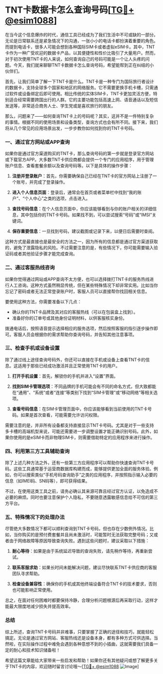 # TNT卡数据卡怎么查询号码[[TG💪+ @esim1088](https://t.me/s/esim1088)]

在当今这个信息爆炸的时代，通信工具已经成为了我们生活中不可或缺的一部分。无论是日常联系还是紧急情况下的沟通，一张小小的电话卡都扮演着重要的角色。而提到电话卡，很多人可能会想到各种国际SIM卡或者虚拟eSIM卡。其中，TNT卡作为一种广受欢迎的数据卡产品，以其便捷性和性价比吸引了大量用户。然而，对于初次使用TNT卡的人来说，如何查询自己的号码可能是一个让人头疼的问题。今天，我们就来聊聊TNT卡数据卡怎么查询号码，希望能帮到正在纠结的小伙伴们。

首先，让我们简单了解一下TNT卡是什么。TNT卡是一种专门为国际旅行者设计的数据卡，支持全球多个国家和地区的网络服务。它不需要更换手机卡槽，只需通过软件或设备绑定后即可使用。相比传统的实体SIM卡，TNT卡更加灵活方便，特别适合经常需要跨国出行的人群。它的主要功能包括高速上网、语音通话以及短信发送等，非常适合商务人士、学生党或是喜欢旅行的朋友。

那么，问题来了——如何查询TNT卡上的号码呢？其实，这并不是一件特别复杂的事情。根据不同的使用场景和设备类型，查询方式也会有所不同。接下来，我们将从几个常见的应用场景出发，一步步教你如何找到你的TNT卡号码。

### **一、通过官方网站或APP查询**

如果你是通过官方渠道购买的TNT卡，那么查询号码的第一步就是登录官方网站或下载官方APP。大多数TNT卡供应商都会提供一个专门的应用程序，用于管理账户信息、查看套餐余额以及查询号码等。以下是具体的操作步骤：

1. **注册并登录账户**：首先，你需要确保自己已经在TNT卡的官方网站上注册了一个账号，并完成了登录操作。
   
2. **进入个人信息页面**：登录后，通常会在首页或者菜单栏中找到“我的账户”、“个人中心”之类的选项，点击进入。

3. **查找号码信息**：在个人信息页面中，你应该能够看到与你的账户相关的详细信息，其中包括你的TNT卡号码。如果找不到，可以尝试搜索“号码”或“IMSI”关键词。

4. **保存重要信息**：一旦找到号码，建议截图或记录下来，以便日后需要时查阅。

这种方式是最直接也是最安全的方法之一，因为所有的信息都是通过官方渠道获取的，避免了泄露隐私的风险。不过需要注意的是，有些情况下，你可能需要输入验证码或者其他验证步骤才能完成查询。

### **二、通过客服热线咨询**

如果你觉得通过网站或APP查询不太方便，也可以选择拨打TNT卡的服务热线进行人工咨询。这种方式虽然稍显传统，但在某些特殊情况下却非常实用。比如当你忘记了密码或者无法正常登录账户时，客服人员可以直接帮你找回相关信息。

要使用这种方法，你需要准备以下几点：
- 确认你的TNT卡品牌及其对应的客服热线（可以在包装盒上找到）。
- 准备好你的订单号或其他身份证明材料，以供客服核实身份。

拨通电话后，按照语音提示选择相应的服务选项，然后按照客服的指引逐步操作即可。客服人员会根据你的需求帮助你查询号码，并告知其他注意事项。

### **三、检查手机或设备设置**

除了通过线上途径查询号码外，你还可以直接在手机或设备上查看TNT卡的信息。这适用于那些已经成功激活并且正常使用TNT卡的用户。

1. **打开手机设置**：首先，解锁你的手机并进入“设置”界面。

2. **找到SIM卡管理选项**：不同品牌的手机可能会有不同的命名方式，但大致都能在“通用”、“系统”或者“连接”等类别下找到“SIM卡管理”或“移动网络”等相关选项。

3. **查看号码信息**：在SIM卡管理页面中，你应该能够看到当前使用的TNT卡号码。如果是首次查看，可能需要允许访问权限。

需要注意的是，并非所有设备都支持直接显示TNT卡号码。尤其是对于一些支持多卡槽的高端机型来说，可能还需要进一步调整设置才能正确识别号码。此外，如果你使用的是eSIM卡而非物理SIM卡，则需要借助特定的应用程序来进行操作。

### **四、利用第三方工具辅助查询**

除了上述几种方法之外，还有一些第三方应用程序可以帮助你快速查询TNT卡号码。这些工具通常基于运营商数据库构建而成，能够提供更加全面的服务体验。例如，你可以搜索类似“手机号码查询助手”之类的应用程序，并按照指示输入必要的信息（如IMEI码、SN码等），即可获得结果。

不过，在使用这类工具之前，请务必确认其来源可靠且经过官方认证，以免造成不必要的麻烦。同时也要注意保护个人隐私，不要随意透露敏感信息给不可信的第三方平台。

### **五、特殊情况下的处理办法**

尽管绝大多数情况下都可以顺利查询到TNT卡号码，但也存在少数例外情况。比如，当你购买的是预付费套餐并且尚未激活时，可能暂时无法获取完整号码；又或者由于网络故障等原因导致查询失败。遇到这些问题时，建议采取以下措施：

1. **耐心等待**：如果是由于系统延迟导致的查询失败，请先稍作等待，再重新尝试。
   
2. **联系客服求助**：如果长时间未能解决问题，建议尽快联系TNT卡供应商的客服团队寻求帮助。
   
3. **检查设备兼容性**：确保你的手机或其他终端设备符合TNT卡的技术要求，否则也可能影响正常使用。

总之，在面对任何困难时都要保持冷静，合理分析问题根源后再采取行动，这样才能最大限度地减少损失并提高效率。

### **总结**

综上所述，查询TNT卡号码并非难事，只要掌握了正确的途径和技巧，就能轻松搞定。无论是通过官方网站、客服热线还是设备本身，都有多种方式可供选择。当然啦，在实际操作过程中难免会遇到各种意想不到的小插曲，这就需要我们具备一定的耐心和技术知识储备啦！

希望这篇文章能给大家带来一些启发和帮助！如果你还有其他疑问或想了解更多关于TNT卡的内容，欢迎随时留言讨论哦～[[TG💪+ @esim1088](https://t.me/s/esim1088) ![Image](https://i.postimg.cc/4NQfJmqS/Snipaste-2025-05-13-00-14-12.png)]